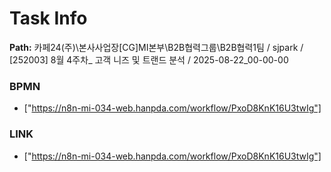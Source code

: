 # Task Info

**Path:** 카페24(주)\본사사업장\[CG]MI본부\B2B협력그룹\B2B협력1팀 / sjpark / [252003] 8월 4주차_ 고객 니즈 및 트랜드 분석 / 2025-08-22_00-00-00

### BPMN
- ["https://n8n-mi-034-web.hanpda.com/workflow/PxoD8KnK16U3twIg"]

### LINK
- ["https://n8n-mi-034-web.hanpda.com/workflow/PxoD8KnK16U3twIg"]

